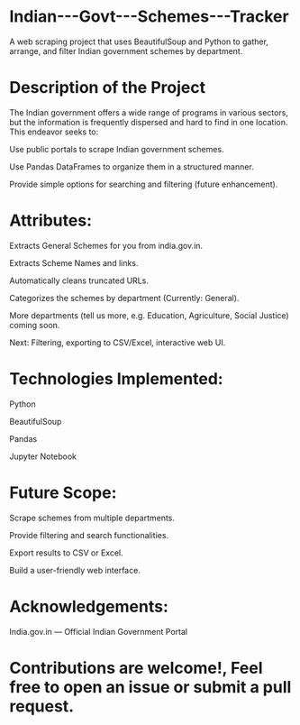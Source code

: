 # Indian---Govt---Schemes---Tracker
A web scraping project that uses BeautifulSoup and Python to gather, arrange, and filter Indian government schemes by department.


# Description of the Project
The Indian government offers a wide range of programs in various sectors, but the information is frequently dispersed and hard to find in one location.
This endeavor seeks to:

Use public portals to scrape Indian government schemes.

Use Pandas DataFrames to organize them in a structured manner.

Provide simple options for searching and filtering (future enhancement).


# Attributes:
Extracts General Schemes for you from india.gov.in.

Extracts Scheme Names and links.

Automatically cleans truncated URLs.

Categorizes the schemes by department (Currently: General).

More departments (tell us more, e.g. Education, Agriculture, Social Justice) coming soon.

Next: Filtering, exporting to CSV/Excel, interactive web UI.


# Technologies Implemented:
Python

BeautifulSoup

Pandas

Jupyter Notebook


# Future Scope:
Scrape schemes from multiple departments.

Provide filtering and search functionalities.

Export results to CSV or Excel.

Build a user-friendly web interface.


# Acknowledgements:
India.gov.in — Official Indian Government Portal


# Contributions are welcome!, Feel free to open an issue or submit a pull request.
